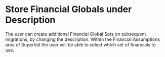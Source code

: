 # Store Financial Globals under Description

The user can create additional Financial Global Sets on subsequent
migrations, by changing the description. Within the Financial
Assumptions area of SuperVal the user will be able to select which set
of financials to use.

